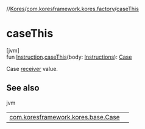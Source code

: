 //[Kores](../../index.md)/[com.koresframework.kores.factory](index.md)/[caseThis](case-this.md)

# caseThis

[jvm]\
fun [Instruction](../com.koresframework.kores/-instruction/index.md).[caseThis](case-this.md)(body: [Instructions](../com.koresframework.kores/-instructions/index.md)): [Case](../com.koresframework.kores.base/-case/index.md)

Case [receiver](../com.koresframework.kores/-instruction/index.md) value.

## See also

jvm

| | |
|---|---|
| [com.koresframework.kores.base.Case](../com.koresframework.kores.base/-case/index.md) |  |
